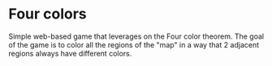 # Four colors

Simple web-based game that leverages on the Four color theorem. The goal of the game is to color all the regions of the "map" in a way that 2 adjacent regions always have different colors.